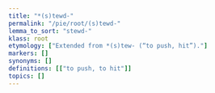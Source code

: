 ```yaml
---
title: "*(s)tewd-"
permalink: "/pie/root/(s)tewd-"
lemma_to_sort: "stewd-"
klass: root
etymology: ["Extended from *(s)tew- (“to push, hit”)."]
markers: []
synonyms: []
definitions: [["to push, to hit"]]
topics: []
---
```

